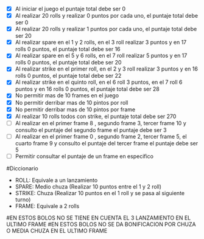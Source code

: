﻿- [x] Al iniciar el juego el puntaje total debe ser 0
- [x] Al realizar 20 rolls y realizar 0 puntos por cada uno, el puntaje total debe ser 0
- [x] Al realizar 20 rolls y realizar 1 puntos por cada uno, el puntaje total debe ser 20
- [x] Al realizar spare en el 1 y 2 rolls, en el 3 roll realizar 3 puntos y en 17 rolls 0 puntos, el puntaje total debe ser 16
- [x] Al realizar spare en el 5 y 6 rolls, en el 7 roll realizar 5 puntos y en 17 rolls 0 puntos, el puntaje total debe ser 20
- [x] Al realizar strike en el primer roll, en el 2 y 3 roll realizar 3 puntos y en 16 rolls 0 puntos, el puntaje total debe ser 22
- [x] Al realizar strike en el quinto roll, en el 6 roll 3 puntos, en el 7 roll 6 puntos y en 16 rolls 0 puntos, el puntaje total debe ser 28
- [x] No permitir mas de 10 frames en el juego
- [x] No permitir derribar mas de 10 pintos por roll
- [x] No permitir derribar mas de 10 pintos por frame
- [x] Al realizar 10 rolls todos con strike, el puntaje total debe ser 270
- [ ] Al realizar en el primer frame 8 , segundo frame 3, tercer frame 10 y consulto el puntaje del segundo frame el puntaje debe ser 3
- [ ] Al realizar en el primer frame 0 , segundo frame 2, tercer frame 5, el cuarto frame 9 y consulto el puntaje del tercer frame el puntaje debe ser 5
- [ ] Permitir consultar el puntaje de un frame en especifico

#Diccionario
- ROLL: Equivale a un lanzamiento
- SPARE: Medio chuza (Realizar 10 puntos entre el 1 y 2 roll)
- STRIKE: Chuza (Realizar 10 puntos en el 1 roll y se pasa al siguiente turno)
- FRAME: Equivale a 2 rolls                                                                                                                                                                                                                                                                                                                                                                                                                                                                                                                                                                                                                                                                                                                                                                                                                                                                                                                                                                                                                                                                                          

#EN ESTOS BOLOS NO SE TIENE EN CUENTA EL 3 LANZAMIENTO EN EL ULTIMO FRAME
#EN ESTOS BOLOS NO SE DA BONIFICACION POR CHUZA O MEDIA CHUZA EN EL ULTIMO FRAME